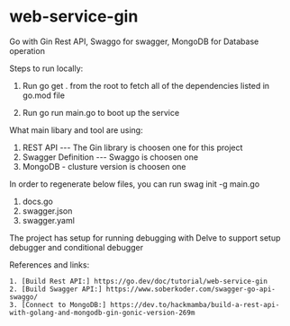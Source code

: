 # web-service-gin
Go with Gin Rest API, Swaggo for swagger,  MongoDB for Database operation


Steps to run locally:

  1. Run go get . from the root to fetch all of the dependencies listed in go.mod file

  2. Run go run main.go to boot up the service

What main libary and tool are using:

  1. REST API --- The Gin library is choosen one for this project
  2. Swagger Definition --- Swaggo is choosen one
  3. MongoDB - clusture version is choosen one

In order to regenerate below files,  you can run swag init -g main.go
   1. docs.go
   2. swagger.json
   3. swagger.yaml
   
The project has setup for running debugging with Delve to support setup debugger and conditional debugger   

References and links:

    1. [Build Rest API:] https://go.dev/doc/tutorial/web-service-gin
    2. [Build Swagger API:] https://www.soberkoder.com/swagger-go-api-swaggo/
    3. [Connect to MongoDB:] https://dev.to/hackmamba/build-a-rest-api-with-golang-and-mongodb-gin-gonic-version-269m
